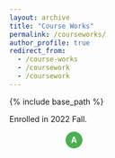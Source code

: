 ```yaml
---
layout: archive
title: "Course Works"
permalink: /courseworks/
author_profile: true
redirect_from:
  - /course-works
  - /coursework
  - /coursework
---
```


{% include base_path %}

<head>
  <style>
    /* Styling for each grade icon */
    .grade-icon {
      display: inline-block;
      width: 30px; /* Adjust size as needed */
      height: 30px; /* Adjust size as needed */
      border-radius: 50%;
      line-height: 30px; /* Adjust line-height to center text vertically */
      text-align: center;
      color: white;
      font-weight: bold;
      margin-left: 100px; /* Adjust spacing between grade icon and title */
    }
    .enrolled-term {
      display: inline-block; /* Ensure it stays on the same line */
      margin-right: 10px; /* Adjust spacing between enrolled term and grade icon */
    }
    /* Different background colors for each grade */
    .grade-icon.a { background-color: #4CAF50; } /* Green */
    .grade-icon.a-minus { background-color: #8BC34A; } /* Light Green */
    .grade-icon.b-plus { background-color: #CDDC39; } /* Lime */
    .grade-icon.b { background-color: #FFEB3B; } /* Yellow */
    .grade-icon.b-minus { background-color: #FFC107; } /* Amber */
    .grade-icon.c-plus { background-color: #FF9800; } /* Orange */
    .grade-icon.c { background-color: #FF5722; } /* Deep Orange */
    .grade-icon.c-minus { background-color: #F44336; } /* Red */
    .grade-icon.d { background-color: #E91E63; } /* Pink */
    .grade-icon.f { background-color: #9C27B0; } /* Purple */
  </style>
</head>

<body>
  <p>Enrolled in 2022 Fall.<div class="right-content">
    <div class="grades"><div class="grade-icon a">A</div></div>
  </div></p>
  
</body>